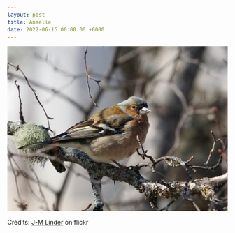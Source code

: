 ```yaml
---
layout: post
title: Anaëlle
date: 2022-06-15 00:00:00 +0000
---
```


![Anaëlle](/images/2022-06-15.jpg)

Crédits: [J-M Linder](https://www.flickr.com/people/jmverco/) on flickr
